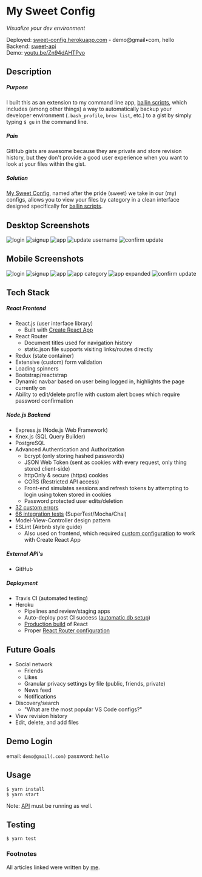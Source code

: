 # My Sweet Config

*Visualize your dev environment*

Deployed: [sweet-config.herokuapp.com][2] - demo@gmail•com, hello
<br>
Backend: [sweet-api][7]
<br>
Demo: [youtu.be/Zn94dAHTPyo][8]

## Description

##### Purpose
I built this as an extension to my command line app, [ballin scripts][1], which includes (among other things) a way to automatically backup your developer environment (`.bash_profile`, `brew list`, etc.) to a gist by simply typing `$ gu` in the command line.

##### Pain
GitHub gists are awesome because they are private and store revision history, but they don't provide a good user experience when you want to look at your files within the gist.

##### Solution
[My Sweet Config][2], named after the pride (sweet) we take in our (my) configs, allows you to view your files by category in a clean interface designed specifically for [ballin scripts][1].

## Desktop Screenshots
![login](/screenshots/desktop/0_login.png?raw=true "Login")
![signup](/screenshots/desktop/1_signup.png?raw=true "Signup")
![app](/screenshots/desktop/2_app.png?raw=true "App")
![update username](/screenshots/desktop/3_update.png?raw=true "Update Username")
![confirm update](/screenshots/desktop/4_update-confirm.png?raw=true "Confirm Update")

## Mobile Screenshots
![login](/screenshots/mobile/m_0_login.png?raw=true "Login")
![signup](/screenshots/mobile/m_1_signup.png?raw=true "Signup")
![app](/screenshots/mobile/m_2_app.png?raw=true "App")
![app category](/screenshots/mobile/m_3_app-category.png?raw=true "App Expanded")
![app expanded](/screenshots/mobile/m_4_app-expanded.png?raw=true "App Expanded")
![confirm update](/screenshots/mobile/m_5_update-confirm.png?raw=true "Confirm Update")

## Tech Stack

##### React Frontend
* React.js (user interface library)
  - Built with [Create React App](https://github.com/facebook/create-react-app)
* React Router
  - Document titles used for navigation history
  - static.json file supports visiting links/routes directly
* Redux (state container)
* Extensive (custom) form validation
* Loading spinners
* Bootstrap/reactstrap
* Dynamic navbar based on user being logged in, highlights the page currently on
* Ability to edit/delete profile with custom alert boxes which require password confirmation

##### Node.js Backend
* Express.js (Node.js Web Framework)
* Knex.js (SQL Query Builder)
* PostgreSQL
* Advanced Authentication and Authorization
  - bcrypt (only storing hashed passwords)
  - JSON Web Token (sent as cookies with every request, only thing stored client-side)
  - httpOnly & secure (https) cookies
  - CORS (Restricted API access)
  - Front-end simulates sessions and refresh tokens by attempting to login using token stored in cookies
  - Password protected user edits/deletion
* [32 custom errors](https://github.com/JBallin/sweet-api#32-custom-errors)
* [66 integration tests](https://github.com/JBallin/sweet-api#66-integration-tests) (SuperTest/Mocha/Chai)
* Model-View-Controller design pattern
* ESLint (Airbnb style guide)
  - Also used on frontend, which required [custom configuration][3] to work with Create React App

##### External API's
* GitHub

##### Deployment
* Travis CI (automated testing)
* Heroku
  - Pipelines and review/staging apps
  - Auto-deploy post CI success ([automatic db setup](https://github.com/JBallin/sweet-api/blob/master/app.json))
  - [Production build][4] of React
  - Proper [React Router configuration][5]

## Future Goals
* Social network
  * Friends
  * Likes
  * Granular privacy settings by file (public, friends, private)
  * News feed
  * Notifications
* Discovery/search
  - "What are the most popular VS Code configs?"
* View revision history
* Edit, delete, and add files


## Demo Login
email: `demo@gmail(.com)` password: `hello`

## Usage
```shell
$ yarn install
$ yarn start
```

Note: [API][7] must be running as well.

## Testing
```shell
$ yarn test
```

### Footnotes
All articles linked were written by [me][6].

[1]: https://github.com/JBallin/ballin-scripts
[2]: https://sweet-config.herokuapp.com
[3]: https://hackernoon.com/a-simple-linter-setup-finally-d908877fa09
[4]: https://hackernoon.com/properly-deploy-your-react-app-to-heroku-c1a13f5f978c
[5]: https://medium.com/@PrintSupWorld/how-to-deploy-a-react-router-app-to-heroku-d59e4f194ec8
[6]: https://medium.com/@PrintSupWorld
[7]: https://github.com/JBallin/sweet-api
[8]: https://youtu.be/Zn94dAHTPyo
